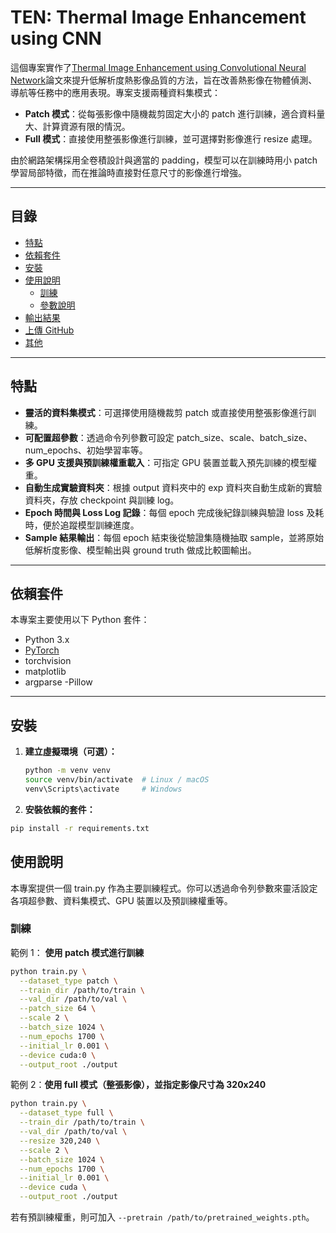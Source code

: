 ﻿# TEN: Thermal Image Enhancement using CNN

這個專案實作了[Thermal Image Enhancement using Convolutional Neural Network](https://ieeexplore.ieee.org/document/7759059)論文來提升低解析度熱影像品質的方法，旨在改善熱影像在物體偵測、導航等任務中的應用表現。專案支援兩種資料集模式：

- **Patch 模式**：從每張影像中隨機裁剪固定大小的 patch 進行訓練，適合資料量大、計算資源有限的情況。
- **Full 模式**：直接使用整張影像進行訓練，並可選擇對影像進行 resize 處理。

由於網路架構採用全卷積設計與適當的 padding，模型可以在訓練時用小 patch 學習局部特徵，而在推論時直接對任意尺寸的影像進行增強。

---

## 目錄

- [特點](#特點)
- [依賴套件](#依賴套件)
- [安裝](#安裝)
- [使用說明](#使用說明)
  - [訓練](#訓練)
  - [參數說明](#參數說明)
- [輸出結果](#輸出結果)
- [上傳 GitHub](#上傳-github)
- [其他](#其他)

---

## 特點

- **靈活的資料集模式**：可選擇使用隨機裁剪 patch 或直接使用整張影像進行訓練。
- **可配置超參數**：透過命令列參數可設定 patch_size、scale、batch_size、num_epochs、初始學習率等。
- **多 GPU 支援與預訓練權重載入**：可指定 GPU 裝置並載入預先訓練的模型權重。
- **自動生成實驗資料夾**：根據 output 資料夾中的 exp 資料夾自動生成新的實驗資料夾，存放 checkpoint 與訓練 log。
- **Epoch 時間與 Loss Log 記錄**：每個 epoch 完成後紀錄訓練與驗證 loss 及耗時，便於追蹤模型訓練進度。
- **Sample 結果輸出**：每個 epoch 結束後從驗證集隨機抽取 sample，並將原始低解析度影像、模型輸出與 ground truth 做成比較圖輸出。

---

## 依賴套件

本專案主要使用以下 Python 套件：

- Python 3.x
- [PyTorch](https://pytorch.org/)
- torchvision
- matplotlib
- argparse
-Pillow

---

## 安裝

1. **建立虛擬環境（可選）：**

   ```bash
   python -m venv venv
   source venv/bin/activate  # Linux / macOS
   venv\Scripts\activate     # Windows
   ```
 
2. **安裝依賴的套件：**
  ```bash
  pip install -r requirements.txt
  ```

## 使用說明
本專案提供一個 train.py 作為主要訓練程式。你可以透過命令列參數來靈活設定各項超參數、資料集模式、GPU 裝置以及預訓練權重等。

### 訓練
範例 1： **使用 patch 模式進行訓練**
  ```bash
  python train.py \
    --dataset_type patch \
    --train_dir /path/to/train \
    --val_dir /path/to/val \
    --patch_size 64 \
    --scale 2 \
    --batch_size 1024 \
    --num_epochs 1700 \
    --initial_lr 0.001 \
    --device cuda:0 \
    --output_root ./output
  ```
範例 2：**使用 full 模式（整張影像），並指定影像尺寸為 320x240**
  ```bash
  python train.py \
    --dataset_type full \
    --train_dir /path/to/train \
    --val_dir /path/to/val \
    --resize 320,240 \
    --scale 2 \
    --batch_size 1024 \
    --num_epochs 1700 \
    --initial_lr 0.001 \
    --device cuda \
    --output_root ./output
  ```
若有預訓練權重，則可加入 `--pretrain /path/to/pretrained_weights.pth`。

